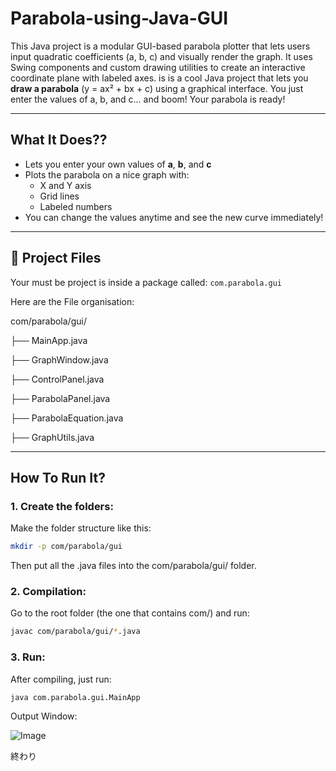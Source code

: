 # Parabola-using-Java-GUI
This Java project is a modular GUI-based parabola plotter that lets users input quadratic coefficients (a, b, c) and visually render the graph. It uses Swing components and custom drawing utilities to create an interactive coordinate plane with labeled axes.
 is is a cool Java project that lets you **draw a parabola** (y = ax² + bx + c) using a graphical interface. You just enter the values of a, b, and c... and boom! Your parabola is ready!

---

##  What It Does??

- Lets you enter your own values of **a**, **b**, and **c**
- Plots the parabola on a nice graph with:
  -  X and Y axis
  -  Grid lines
  -  Labeled numbers
- You can change the values anytime and see the new curve immediately!

---

## 📁 Project Files

Your must be project is inside a package called: `com.parabola.gui`

Here are the File organisation:

com/parabola/gui/

├── MainApp.java 

├── GraphWindow.java  

├── ControlPanel.java  

├── ParabolaPanel.java  

├── ParabolaEquation.java 

├── GraphUtils.java 


---

## How To Run It?

### 1. Create the folders:

Make the folder structure like this:

```bash
mkdir -p com/parabola/gui
```

Then put all the .java files into the com/parabola/gui/ folder.

### 2. Compilation:

Go to the root folder (the one that contains com/) and run:

```bash
javac com/parabola/gui/*.java
```

### 3. Run:

After compiling, just run:

```bash
java com.parabola.gui.MainApp
```


Output Window:


![Image](https://github.com/user-attachments/assets/a9c02bb6-9ee5-437b-a507-a2712d8fed0e)


   終わり




